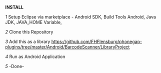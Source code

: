 **INSTALL**

*1*
Setup Eclipse via marketplace - Android SDK, Build Tools Android, Java JDK, JAVA_HOME Variable,

*2*
Clone this Repository

*3*
Add this as a library
https://github.com/FHFlensburg/phonegap-plugins/tree/master/Android/BarcodeScanner/LibraryProject

*4*
Run as Android Application

*5*
-Done-
